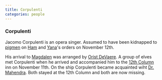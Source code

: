 ```yaml
---
title: Corpulenti
categories: people
---
```


### Corpulenti

Jacomo Corpulenti is an opera singer. Assumed to have been kidnapped to [pigmen](pigmen) on [Ham](Ham) and [Yana](Yana)'s orders on November 12th. 

His arrival to [Magdalen](Magdalen) was arranged by [Orist DeVaere](OristDeVaere). A group of elves met Corpulenti when he arrived and accompanied him to the [12th Column](TwelthColumn) inn on November 11th. On the ship Corpulenti became acquainted wiht [Dr. Mahendra](Mahenda). Both stayed at the 12th Column and both are now missing.
